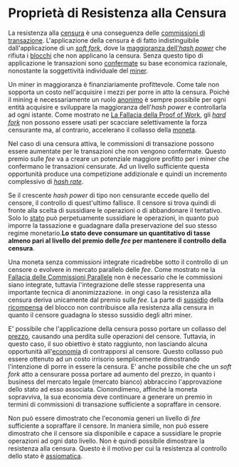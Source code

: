 # Proprietà di Resistenza alla Censura



La resistenza alla [censura]() è una conseguenza delle [commissioni di transazione](). L'applicazione della censura è di fatto indistinguibile dall'applicazione di un [_soft fork_](), dove la [maggioranza dell'_hash power_]() che rifiuta i [blocchi]() che non applicano la censura. Senza questo tipo di applicazione le transazioni sono [confermate]() su base economica razionale, nonostante la soggettività individuale del [miner]().

Un miner in maggioranza è finanziariamente profittevole. Come tale non sopporta un costo nell'acquisire i mezzi per porre in atto la censura. Poiché il mining è necessariamente un ruolo [anonimo]() è sempre possibile per ogni entità acquisire e sviluppare la maggioranza dell'_hash power_ e controllarla ad ogni istante. Come mostrato ne [La Fallacia della Proof of Work](), gli [_hard fork_]() non possono essere usati per scacciare selettivamente la forza censurante ma, al contrario, accelerano il collasso della [moneta]().

Nel caso di una censura attiva, le commissioni di transazione possono essere aumentate per le transazioni che non vengono confermate. Questo premio sulle _fee_ va a creare un potenziale maggiore profitto per i miner che confermano le transazioni censurate. Ad un livello sufficiente questa opportunità produce una competizione addizionale e quindi un incremento complessivo di [_hash rate_]().

Se il crescente _hash power_  di tipo non censurante eccede quello del censore, il controllo di quest'ultimo fallisce. Il censore si trova quindi di fronte alla scelta di sussidiare le operazioni o di abbandonare il tentativo. Solo lo [stato]() può perpetuamente sussidiare le operazioni, in quanto può imporre la tassazione e guadagnare dalla preservazione del suo stesso regime monetario.**Lo stato deve consumare un quantitativo di tasse almeno pari al livello del premio delle _fee_ per mantenere il controllo della censura**.

Una moneta senza commissioni integrate ricadrebbe sotto il controllo di un censore o evolvere in mercato parallelo delle _fee_. Come mostrato ne la [Fallacia delle Commissioni Parallele]() non è necessario che le commissioni siano integrate, tuttavia l'integrazione delle stesse rappresenta una importante tecnica di anonimizzazione. in ongi caso la resistenza alla censura deriva unicamente dal premio sulle _fee_. La parte di [sussidio]() della [ricompensa]() del blocco non contribuisce alla resistenza alla censura in quanto il censore guadagna lo stesso sussidio degli altri miner.

E' possibile che l'applicazione della censura posso portare un collasso del [prezzo](), causando una perdita sulle operazioni del censore. Tuttavia, in questo caso, il suo obiettivo è stato raggiunto, non lasciando alcuna opportunità all'[economia]() di contrapporsi al censore. Questo collasso può essere ottenuto ad un costo irrisorio semplicemente dimostrando l'intenzione di porre in essere la censura. E' anche possibile che che un _soft fork_ atto a censurare possa portare ad aumento del prezzo, in quanto i business del mercato legale (mercato bianco) abbraccino l'approvazione dello stato ad esso associata. Cionondimeno, affinché la moneta sopravviva, la sua economia deve continuare a generare un premio in termini di commissioni di transazione sufficiente a sopraffare in censore.

Non può essere dimostrato che l'economia generi un livello di _fee_ sufficiente a sopraffare il censore. In maniera simile, non può essere dimostrato che il censore sia disponibile e capace a sussidiare le proprie operazioni ad ogni dato livello. Non è quindi possibile dimostrare la resistenza alla censura. Questo è il motivo per cui la resistenza al controllo dello stato è [assiomatica]().

